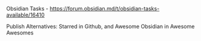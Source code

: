 Obsidian Tasks - https://forum.obsidian.md/t/obsidian-tasks-available/16410

Publish Alternatives: 
Starred in Github, and Awesome Obsidian in Awesome Awesomes